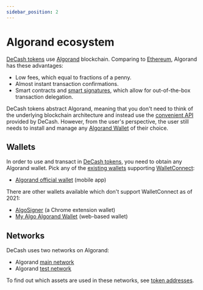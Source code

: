 ```yaml
---
sidebar_position: 2
---
```


# Algorand ecosystem

[DeCash tokens](../tokens/) use [Algorand](https://www.algorand.com/) blockchain. Comparing to [Ethereum](https://ethereum.org/en/),
Algorand has these advantages:

+ Low fees, which equal to fractions of a penny.
+ Almost instant transaction confirmations.
+ Smart contracts and [smart signatures](https://developer.algorand.org/docs/get-details/dapps/smart-contracts/#smart-signatures),
  which allow for out-of-the-box transaction delegation.

DeCash tokens abstract Algorand, meaning that you don't need to think of the underlying blockchain architecture and instead use
the [convenient API](/docs/api/overview) provided by DeCash. However, from the user's perspective, the user still needs to install and
manage any [Algorand Wallet](#wallets) of their choice.


## Wallets

In order to use and transact in [DeCash tokens](../tokens), you need to obtain any Algorand wallet. Pick any of the
[existing wallets](https://www.google.com/search?q=algorand+wallet) supporting [WalletConnect](https://walletconnect.com/):

+ [Algorand official wallet](https://algorandwallet.com/) (mobile app)

There are other wallets available which don't support WalletConnect as of 2021:

+ [AlgoSigner](https://www.purestake.com/technology/algosigner/) (a Chrome extension wallet)
+ [My Algo Algorand Wallet](https://wallet.myalgo.com/) (web-based wallet)


## Networks

DeCash uses two networks on Algorand:

+ Algorand [main network](https://algoexplorer.io/)
+ Algorand [test network](https://testnet.algoexplorer.io/)

To find out which assets are used in these networks, see [token addresses](/docs/concepts/tokens/#token-addresses).


